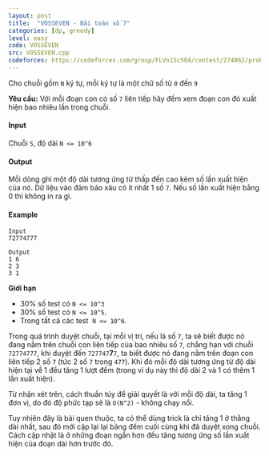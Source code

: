 ```yaml
---
layout: post
title:  "VOSSEVEN - Bài toán số 7"
categories: [dp, greedy]
level: easy
code: VOSSEVEN
src: VOSSEVEN.cpp
codeforces: https://codeforces.com/group/FLVn1Sc504/contest/274862/problem/G
---
```



Cho chuỗi gồm `N` ký tự, mỗi ký tự là một chữ số từ `0` đến `9`

**Yêu cầu:** Với mỗi đoạn con có số `7` liên tiếp hãy đếm xem đoạn con đó xuất hiện bao nhiêu lần trong chuỗi.

#### Input

Chuỗi `S`, độ dài `N <= 10^6`

#### Output

Mỗi dòng ghi một độ dài tương ứng từ thấp đến cao kèm số lần xuất hiện của nó. Dữ liệu vào đảm bảo xâu có ít nhất 1 số `7`. Nếu số lần xuất hiện bằng 0 thì không in ra gì.

#### Example

```
Input
72774777

Output
1 6
2 3
3 1
```

**Giới hạn**

+ 30% số test có `N <= 10^3`
+ 30% số test có `N <= 10^5`.
+ Trong tất cả các test  `N <= 10^6`.

<!--more-->


Trong quá trình duyệt chuỗi, tại mỗi vị trí, nếu là số `7`, ta sẽ biết được nó đang nằm trên chuỗi con liên tiếp của bao nhiêu số `7`, chẳng hạn với chuỗi `72774777`, khi duyệt đến `727747`**7**`7`, ta biết được nó đang nằm trên đoạn con liên tiếp 2 số `7` (tức 2 số `7` trong `477`). Khi đó mỗi độ dài tương ứng từ độ dài hiện tại về 1 đều tăng 1 lượt đếm (trong ví dụ này thì độ dài 2 và 1 có thêm 1 lần xuất hiện).

Từ nhận xét trên, cách thuần túy để giải quyết là với mỗi độ dài, ta tăng 1 đơn vị, do đó độ phức tạp sẽ là `O(N^2)` - không chạy nổi.

Tuy nhiên đây là bài quen thuộc, ta có thể dùng trick là chỉ tăng 1 ở thằng dài nhất, sau đó mới cập lại lại bảng đếm cuối cùng khi đã duyệt xong chuỗi. Cách cập nhật là ở những đoạn ngắn hơn đều tăng tương ứng số lần xuất hiện của đoạn dài hơn trước đó.
